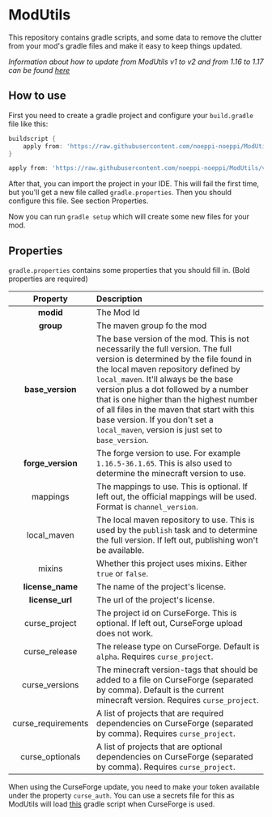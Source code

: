 # ModUtils

This repository contains gradle scripts, and some data to remove the clutter from your mod's gradle files and make it easy to keep things updated.

*Information about how to update from ModUtils v1 to v2 and from 1.16 to 1.17 can be found [here](./updateV2.md)*

## How to use

First you need to create a gradle project and configure your `build.gradle` file like this:

```groovy
buildscript {
    apply from: 'https://raw.githubusercontent.com/noeppi-noeppi/ModUtils/v2/buildscript.gradle', to: buildscript
}

apply from: 'https://raw.githubusercontent.com/noeppi-noeppi/ModUtils/v2/mod.gradle'
```

After that, you can import the project in your IDE. This will fail the first time, but you'll get a new file called `gradle.properties`. Then you should configure this file. See section Properties.

Now you can run `gradle setup` which will create some new files for your mod.

## Properties

`gradle.properties` contains some properties that you should fill in. (Bold properties are required)

| Property | Description |
| :---: | :--- |
| **modid** | The Mod Id |
| **group** | The maven group fo the mod |
| **base_version** | The base version of the mod. This is not necessarily the full version. The full version is determined by the file found in the local maven repository defined by `local_maven`. It'll always be the base version plus a dot followed by a number that is one higher than the highest number of all files in the maven that start with this base version. If you don't set a `local_maven`, version is just set to `base_version`.  |
| **forge_version** | The forge version to use. For example `1.16.5-36.1.65`. This is also used to determine the minecraft version to use. |
| mappings | The mappings to use. This is optional. If left out, the official mappings will be used. Format is `channel_version`. |
| local_maven | The local maven repository to use. This is used by the `publish` task and to determine the full version. If left out, publishing won't be available. |
| mixins | Whether this project uses mixins. Either `true` or `false`. |
| **license_name** | The name of the project's license. |
| **license_url** | The url of the project's license. |
| curse_project | The project id on CurseForge. This is optional. If left out, CurseForge upload does not work.  |
| curse_release | The release type on CurseForge. Default is `alpha`. Requires `curse_project`. |
| curse_versions | The minecraft version-tags that should be added to a file on CurseForge (separated by comma). Default is the current minecraft version. Requires `curse_project`. |
| curse_requirements | A list of projects that are required dependencies on CurseForge (separated by comma). Requires `curse_project`. |
| curse_optionals | A list of projects that are optional dependencies on CurseForge (separated by comma). Requires `curse_project`. |

When using the CurseForge update, you need to make your token available under the property `curse_auth`. You can use a secrets file for this as ModUtils will load [this](https://github.com/MinecraftModDevelopment/Gradle-Collection/blob/master/generic/secrets.gradle) gradle script when CurseForge is used.
